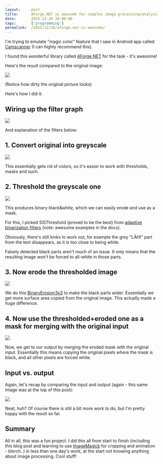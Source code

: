 ```yaml
---
layout:     post
title:      AForge.NET is awesome for complex image processing/analysis
date:       2015-12-26 20:00:00
tags:       ['programming']
permalink:  /2015/12/26/aforge.net-is-awesome/
---
```


I'm trying to emulate "magic color" feature that I saw in Android app called [Camscanner](https://play.google.com/store/apps/details?id=com.intsig.camscanner) (I can highly recommend this).

I found this wonderful library called [AForge.NET](http://www.aforgenet.com/) for the task - it's awesome!

Here's the result compared to the original image:

![](/images/2015/12/start_to_finish.gif)

(Notice how dirty the original picture looks)

Here's how I did it:

## Wiring up the filter graph

![](/images/2015/12/aforge-filter-graph.png)

And explanation of the filters below:

## 1. Convert original into greyscale

![](/images/2015/12/original_to_grayscaled.gif)

This essentially gets rid of colors, so it's easier to work with thresholds, masks and such.

## 2. Threshold the greyscale one

![](/images/2015/12/grayscaled_to_thresholded.gif)

This produces binary black&white, which we can easily erode and use as a mask.

For this, I picked SISThreshold (proved to be the best) from [adaptive binarization filters](http://www.aforgenet.com/framework/features/adaptive_binarization.html) (note: awesome examples in the docs).

Obviously, there's still kinks to work out, for example the grey "LÄHI" part from the text disappears, as it is too close to being white.

Falsely detected black parts aren't much of an issue. It only means that the resulting image won't be forced to all-white in those parts.

## 3. Now erode the thresholded image

![](/images/2015/12/thresholded_to_eroded.gif)

We do this [BinaryErosion3x3](http://www.aforgenet.com/framework/docs/html/2022e595-ec22-cf12-23b5-65026bffc2b6.htm) to make the black parts wider. Essentially we get more surface area copied from the original image. This actually made a huge difference.

## 4. Now use the thresholded+eroded one as a mask for merging with the original input

![](/images/2015/12/done_by_merge_eroded_and_grayscale.gif)

Now, we get to our output by merging the eroded mask with the original input. Essentially this means copying the original pixels where the mask is black, and all other pixels are forced white.

## Input vs. output

Again, let's recap by comparing the input and output (again - this same image was at the top of this post):

![](/images/2015/12/start_to_finish.gif)

Neat, huh? Of course there is still a bit more work to do, but I'm pretty happy with the result so far.

## Summary

All in all, this was a fun project. I did this all from start to finish (including this blog post and learning to use [ImageMagick](http://www.imagemagick.org/) for cropping and animation - blerch..) in less than one day's work, at the start not knowing anything about image processing. Cool stuff!
